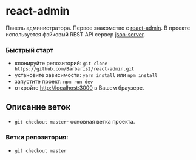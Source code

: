 <!-- ![](https://github.com/Barbaris2/-sandbox-ReactJS/blob/master/src/images/sandboxreact.jpg?style=centerme) -->

# react-admin

Панель администратора. Первое знакомство с [react-admin](https://github.com/marmelab/react-admin). В проекте используется фэйковый REST API сервер [json-server](https://github.com/typicode/json-server).

### Быстрый старт

- клонируйте репозиторий: `git clone https://github.com/Barbaris2/react-admin.git`
- уcтановите зависимости: `yarn install` или `npm install`
- запустите проект: `npm run dev`
- откройте [http://localhost:3000](http://localhost:3000) в Вашем браузере.

## Описание веток

- `git checkout master`- основная ветка проекта.

### Ветки репозитория:

- `git checkout master`

